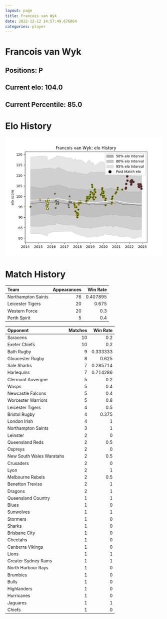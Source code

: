 ```yaml
---  
layout: page  
title: Francois van Wyk  
date: 2022-12-12 14:57:49.676064  
categories: player  
---
```

# Francois van Wyk

## Positions: P

## Current elo: 104.0

## Current Percentile: 85.0

# Elo History


![elo history](history_FrancoisvanWyk.png)
# Match History


| Team               |   Appearances |   Win Rate |
|:-------------------|--------------:|-----------:|
| Northampton Saints |            76 |   0.407895 |
| Leicester Tigers   |            20 |   0.675    |
| Western Force      |            20 |   0.3      |
| Perth Spirit       |             5 |   0.4      |

| Opponent                 |   Matches |   Win Rate |
|:-------------------------|----------:|-----------:|
| Saracens                 |        10 |   0.2      |
| Exeter Chiefs            |        10 |   0.2      |
| Bath Rugby               |         9 |   0.333333 |
| Gloucester Rugby         |         8 |   0.625    |
| Sale Sharks              |         7 |   0.285714 |
| Harlequins               |         7 |   0.714286 |
| Clermont Auvergne        |         5 |   0.2      |
| Wasps                    |         5 |   0.4      |
| Newcastle Falcons        |         5 |   0.4      |
| Worcester Warriors       |         5 |   0.8      |
| Leicester Tigers         |         4 |   0.5      |
| Bristol Rugby            |         4 |   0.375    |
| London Irish             |         4 |   1        |
| Northampton Saints       |         3 |   1        |
| Leinster                 |         2 |   0        |
| Queensland Reds          |         2 |   0.5      |
| Ospreys                  |         2 |   0        |
| New South Wales Waratahs |         2 |   0.5      |
| Crusaders                |         2 |   0        |
| Lyon                     |         2 |   1        |
| Melbourne Rebels         |         2 |   0.5      |
| Benetton Treviso         |         2 |   1        |
| Dragons                  |         2 |   1        |
| Queensland Country       |         1 |   1        |
| Blues                    |         1 |   0        |
| Sunwolves                |         1 |   1        |
| Stormers                 |         1 |   0        |
| Sharks                   |         1 |   0        |
| Brisbane City            |         1 |   0        |
| Cheetahs                 |         1 |   0        |
| Canberra Vikings         |         1 |   0        |
| Lions                    |         1 |   1        |
| Greater Sydney Rams      |         1 |   1        |
| North Harbour Rays       |         1 |   0        |
| Brumbies                 |         1 |   0        |
| Bulls                    |         1 |   0        |
| Highlanders              |         1 |   0        |
| Hurricanes               |         1 |   0        |
| Jaguares                 |         1 |   1        |
| Chiefs                   |         1 |   0        |